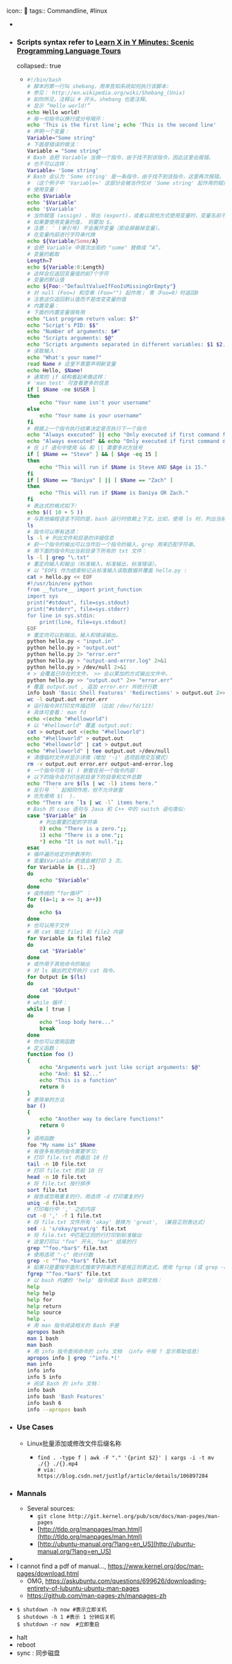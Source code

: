 icon:: 🐧
tags:: Commandline, #linux

-
- ### Scripts syntax refer to [Learn X in Y Minutes: Scenic Programming Language Tours](https://learnxinyminutes.com/docs/zh-cn/bash-cn/)
  collapsed:: true
  - ```bash
    #!/bin/bash
    # 脚本的第一行叫 shebang，用来告知系统如何执行该脚本:
    # 参见： http://en.wikipedia.org/wiki/Shebang_(Unix)
    # 如你所见，注释以 # 开头，shebang 也是注释。
    # 显示 “Hello world!”
    echo Hello world!
    # 每一句指令以换行或分号隔开：
    echo 'This is the first line'; echo 'This is the second line'
    # 声明一个变量：
    Variable="Some string"
    # 下面是错误的做法：
    Variable = "Some string"
    # Bash 会把 Variable 当做一个指令，由于找不到该指令，因此这里会报错。
    # 也不可以这样：
    Variable= 'Some string'
    # Bash 会认为 'Some string' 是一条指令，由于找不到该指令，这里再次报错。
    # （这个例子中 'Variable=' 这部分会被当作仅对 'Some string' 起作用的赋值。）
    # 使用变量：
    echo $Variable
    echo "$Variable"
    echo '$Variable'
    # 当你赋值 (assign) 、导出 (export)，或者以其他方式使用变量时，变量名前不加 $。
    # 如果要使用变量的值， 则要加 $。
    # 注意： ' (单引号) 不会展开变量（即会屏蔽掉变量）。
    # 在变量内部进行字符串代换
    echo ${Variable/Some/A}
    # 会把 Variable 中首次出现的 "some" 替换成 “A”。
    # 变量的截取
    Length=7
    echo ${Variable:0:Length}
    # 这样会仅返回变量值的前7个字符
    # 变量的默认值
    echo ${Foo:-"DefaultValueIfFooIsMissingOrEmpty"}
    # 对 null (Foo=) 和空串 (Foo="") 起作用； 零（Foo=0）时返回0
    # 注意这仅返回默认值而不是改变变量的值
    # 内置变量：
    # 下面的内置变量很有用
    echo "Last program return value: $?"
    echo "Script's PID: $$"
    echo "Number of arguments: $#"
    echo "Scripts arguments: $@"
    echo "Scripts arguments separated in different variables: $1 $2..."
    # 读取输入：
    echo "What's your name?"
    read Name # 这里不需要声明新变量
    echo Hello, $Name!
    # 通常的 if 结构看起来像这样：
    # 'man test' 可查看更多的信息
    if [ $Name -ne $USER ]
    then
        echo "Your name isn't your username"
    else
        echo "Your name is your username"
    fi
    # 根据上一个指令执行结果决定是否执行下一个指令
    echo "Always executed" || echo "Only executed if first command fails"
    echo "Always executed" && echo "Only executed if first command does NOT fail"
    # 在 if 语句中使用 && 和 || 需要多对方括号
    if [ $Name == "Steve" ] && [ $Age -eq 15 ]
    then
        echo "This will run if $Name is Steve AND $Age is 15."
    fi
    if [ $Name == "Daniya" ] || [ $Name == "Zach" ]
    then
        echo "This will run if $Name is Daniya OR Zach."
    fi
    # 表达式的格式如下:
    echo $(( 10 + 5 ))
    # 与其他编程语言不同的是，bash 运行时依赖上下文。比如，使用 ls 时，列出当前目录。
    ls
    # 指令可以带有选项：
    ls -l # 列出文件和目录的详细信息
    # 前一个指令的输出可以当作后一个指令的输入。grep 用来匹配字符串。
    # 用下面的指令列出当前目录下所有的 txt 文件：
    ls -l | grep "\.txt"
    # 重定向输入和输出（标准输入，标准输出，标准错误）。
    # 以 ^EOF$ 作为结束标记从标准输入读取数据并覆盖 hello.py :
    cat > hello.py << EOF
    #!/usr/bin/env python
    from __future__ import print_function
    import sys
    print("#stdout", file=sys.stdout)
    print("#stderr", file=sys.stderr)
    for line in sys.stdin:
        print(line, file=sys.stdout)
    EOF
    # 重定向可以到输出，输入和错误输出。
    python hello.py < "input.in"
    python hello.py > "output.out"
    python hello.py 2> "error.err"
    python hello.py > "output-and-error.log" 2>&1
    python hello.py > /dev/null 2>&1
    # > 会覆盖已存在的文件， >> 会以累加的方式输出文件中。
    python hello.py >> "output.out" 2>> "error.err"
    # 覆盖 output.out , 追加 error.err 并统计行数
    info bash 'Basic Shell Features' 'Redirections' > output.out 2>> error.err
    wc -l output.out error.err
    # 运行指令并打印文件描述符 （比如 /dev/fd/123）
    # 具体可查看： man fd
    echo <(echo "#helloworld")
    # 以 "#helloworld" 覆盖 output.out:
    cat > output.out <(echo "#helloworld")
    echo "#helloworld" > output.out
    echo "#helloworld" | cat > output.out
    echo "#helloworld" | tee output.out >/dev/null
    # 清理临时文件并显示详情（增加 '-i' 选项启用交互模式）
    rm -v output.out error.err output-and-error.log
    # 一个指令可用 $( ) 嵌套在另一个指令内部：
    # 以下的指令会打印当前目录下的目录和文件总数
    echo "There are $(ls | wc -l) items here."
    # 反引号 `` 起相同作用，但不允许嵌套
    # 优先使用 $(  ).
    echo "There are `ls | wc -l` items here."
    # Bash 的 case 语句与 Java 和 C++ 中的 switch 语句类似:
    case "$Variable" in
        # 列出需要匹配的字符串
        0) echo "There is a zero.";;
        1) echo "There is a one.";;
        *) echo "It is not null.";;
    esac
    # 循环遍历给定的参数序列:
    # 变量$Variable 的值会被打印 3 次。
    for Variable in {1..3}
    do
        echo "$Variable"
    done
    # 或传统的 “for循环” ：
    for ((a=1; a <= 3; a++))
    do
        echo $a
    done
    # 也可以用于文件
    # 用 cat 输出 file1 和 file2 内容
    for Variable in file1 file2
    do
        cat "$Variable"
    done
    # 或作用于其他命令的输出
    # 对 ls 输出的文件执行 cat 指令。
    for Output in $(ls)
    do
        cat "$Output"
    done
    # while 循环：
    while [ true ]
    do
        echo "loop body here..."
        break
    done
    # 你也可以使用函数
    # 定义函数：
    function foo ()
    {
        echo "Arguments work just like script arguments: $@"
        echo "And: $1 $2..."
        echo "This is a function"
        return 0
    }
    # 更简单的方法
    bar ()
    {
        echo "Another way to declare functions!"
        return 0
    }
    # 调用函数
    foo "My name is" $Name
    # 有很多有用的指令需要学习:
    # 打印 file.txt 的最后 10 行
    tail -n 10 file.txt
    # 打印 file.txt 的前 10 行
    head -n 10 file.txt
    # 将 file.txt 按行排序
    sort file.txt
    # 报告或忽略重复的行，用选项 -d 打印重复的行
    uniq -d file.txt
    # 打印每行中 ',' 之前内容
    cut -d ',' -f 1 file.txt
    # 将 file.txt 文件所有 'okay' 替换为 'great', （兼容正则表达式）
    sed -i 's/okay/great/g' file.txt
    # 将 file.txt 中匹配正则的行打印到标准输出
    # 这里打印以 "foo" 开头, "bar" 结尾的行
    grep "^foo.*bar$" file.txt
    # 使用选项 "-c" 统计行数
    grep -c "^foo.*bar$" file.txt
    # 如果只是要按字面形式搜索字符串而不是按正则表达式，使用 fgrep (或 grep -F)
    fgrep "^foo.*bar$" file.txt
    # 以 bash 内建的 'help' 指令阅读 Bash 自带文档：
    help
    help help
    help for
    help return
    help source
    help .
    # 用 man 指令阅读相关的 Bash 手册
    apropos bash
    man 1 bash
    man bash
    # 用 info 指令查阅命令的 info 文档 （info 中按 ? 显示帮助信息）
    apropos info | grep '^info.*('
    man info
    info info
    info 5 info
    # 阅读 Bash 的 info 文档：
    info bash
    info bash 'Bash Features'
    info bash 6
    info --apropos bash
    ```
- ### Use Cases
  - Linux批量添加或修改文件后缀名称
    - ```shell
      find . -type f | awk -F "." '{print $2}' | xargs -i -t mv ./{} ./{}.mp4
      # via: https://blog.csdn.net/justlpf/article/details/106897284
      ```
- ### Mannals
  - Several sources:
    - `git clone http://git.kernel.org/pub/scm/docs/man-pages/man-pages`
    - [http://tldp.org/manpages/man.html](http://tldp.org/manpages/man.html)
    - [http://ubuntu-manual.org/?lang=en_US](http://ubuntu-manual.org/?lang=en_US)
-
- I cannot find a pdf of manual..., https://www.kernel.org/doc/man-pages/download.html
  - OMG, https://askubuntu.com/questions/699626/downloading-entirety-of-lubuntu-ubuntu-man-pages
  - https://github.com/man-pages-zh/manpages-zh
- ```shell
  $ shutdown -h now #表示立即关机
  $ shutdown -h 1 #表示 1 分钟后关机
  $ shutdown -r now  #立即重启
  ```
- halt
- reboot
- sync : 同步磁盘